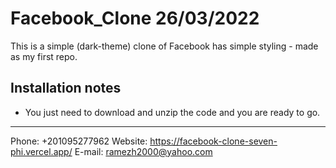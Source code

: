 # Facebook_Clone 26/03/2022
This is a simple (dark-theme) clone of Facebook has simple
styling - made as my first repo.

Installation notes
-----------------------------------------------------------
- You just need to download and unzip the code and you are
ready to go.
-----------------------------------------------------------
Phone: +201095277962
Website: https://facebook-clone-seven-phi.vercel.app/
E-mail: ramezh2000@yahoo.com
